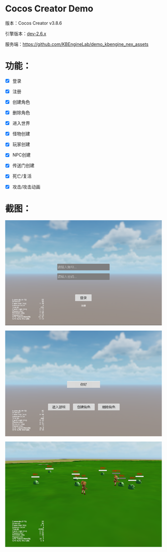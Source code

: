 # Cocos Creator Demo

版本：Cocos Creator v3.8.6

引擎版本：[dev-2.6.x](https://github.com/KBEngineLab/KBEngine-Nex/tree/dev-2.6.x)

服务端：https://github.com/KBEngineLab/demo_kbengine_nex_assets


# 功能：

- [x] 登录
- [x] 注册
- [x] 创建角色
- [x] 删除角色
- [x] 进入世界
- [x] 怪物创建
- [x] 玩家创建
- [x] NPC创建
- [x] 传送门创建
- [x] 死亡/复活
- [x] 攻击/攻击动画


# 截图：

![alt text](gitimage/image.png)

![alt text](gitimage/image-1.png)

![alt text](gitimage/image-2.png)


